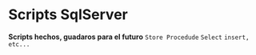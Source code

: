 # Scripts SqlServer
**Scripts hechos, guadaros para el futuro**
`Store Procedude`
`Select`
`insert, etc...`

